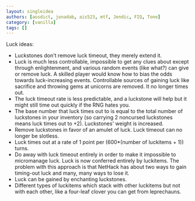 ```yaml
---
layout: singleidea
authors: [aosdict, jonadab, ais523, mtf, Jendic, FIQ, Tone]
category: [vanilla]
tags: []
---
```

Luck ideas:
* Luckstones don't remove luck timeout, they merely extend it.
* Luck is much less controllable, impossible to get any clues about except through enlightenment, and various random events (like what?) can give or remove luck. A skilled player would know how to bias the odds towards luck-increasing events. Controllable sources of gaining luck like sacrifice and throwing gems at unicorns are removed. It no longer times out.
* The luck timeout rate is less predictable, and a luckstone will help but it might still time out quickly if the RNG hates you.
* The base number that luck times out to is equal to the total number of luckstones in your inventory (so carrying 2 noncursed luckstones means luck times out to +2). Luckstones' weight is increased.
* Remove luckstones in favor of an amulet of luck. Luck timeout can no longer be slotless.
* Luck times out at a rate of 1 point per (600*(number of luckitems + 1)) turns.
* Do away with luck timeout entirely in order to make it impossible to micromanage luck. Luck is now conferred entirely by luckitems. The problem with this approach is that NetHack has about two ways to gain timing-out luck and many, many ways to lose it.
* Luck can be gained by enchanting luckstones.
* Different types of luckitems which stack with other luckitems but not with each other, like a four-leaf clover you can get from leprechauns.
